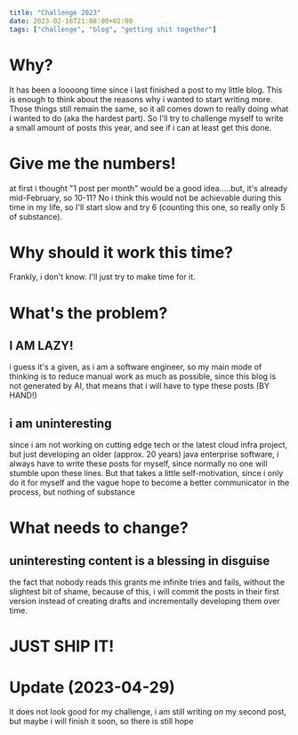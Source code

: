```yaml
title: "Challenge 2023"
date: 2023-02-16T21:08:00+02:00
tags: ["challenge", "blog", "getting shit together"]
```

# Why?

It has been a loooong time since i last finished a post to my little blog. This is enough to think about the reasons why i wanted to start writing more. Those things still remain the same, so it all comes down to really doing what i wanted to do (aka the hardest part). So I'll try to challenge myself to write a small amount of posts this year, and see if i can at least get this done.

# Give me the numbers!

at first i thought "1 post per month" would be a good idea.....but, it's already mid-February, so 10-11? No i think this would not be achievable during this time in my life, so I'll start slow and try 6 (counting this one, so really only 5 of substance).

# Why should it work this time?

Frankly, i don't know. I'll just try to make time for it.

# What's the problem?

## I AM LAZY!

i guess it's a given, as i am a software engineer, so my main mode of thinking is to reduce manual work as much as possible, since this blog is not generated by AI, that means that i will have to type these posts (BY HAND!)

## i am uninteresting

since i am not working on cutting edge tech or the latest cloud infra project, but just developing an older (approx. 20 years) java enterprise software, i always have to write these posts for myself, since normally no one will stumble upon these lines. But that takes a little self-motivation, since i only do it for myself and the vague hope to become a better communicator in the process, but nothing of substance

# What needs to change?

## uninteresting content is a blessing in disguise

the fact that nobody reads this grants me infinite tries and fails, without the slightest bit of shame, because of this, i will commit the posts in their first version instead of creating drafts and incrementally developing them over time.

# JUST SHIP IT!

# Update (2023-04-29)

it does not look good for my challenge, i am still writing on my second post, but maybe i will finish it soon, so there is still hope
